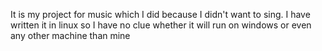 It is my project for music which I did because I didn't want to sing. I have written it in linux so I have no clue whether it will run on windows or even any other machine than mine

